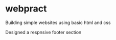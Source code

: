 # webpract
Building simple websites using basic html and css 


Designed a respnsive footer section 
